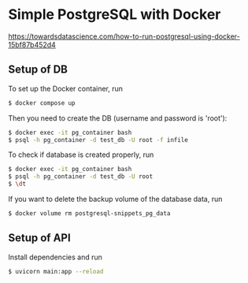 # Simple PostgreSQL with Docker

https://towardsdatascience.com/how-to-run-postgresql-using-docker-15bf87b452d4

## Setup of DB

To set up the Docker container, run

```sh
$ docker compose up
```

Then you need to create the DB (username and password is 'root'):

```sh
$ docker exec -it pg_container bash
$ psql -h pg_container -d test_db -U root -f infile
```

To check if database is created properly, run

```sh
$ docker exec -it pg_container bash
$ psql -h pg_container -d test_db -U root
$ \dt
```

If you want to delete the backup volume of the database data, run

```sh
$ docker volume rm postgresql-snippets_pg_data
```

## Setup of API

Install dependencies and run

```sh
$ uvicorn main:app --reload
```
